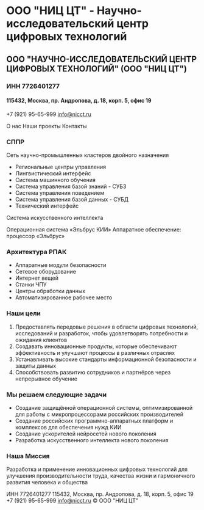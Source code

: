 # ООО "НИЦ ЦТ" - Научно-исследовательский центр цифровых технологий
  
##        ООО "НАУЧНО-ИССЛЕДОВАТЕЛЬСКИЙ ЦЕНТР ЦИФРОВЫХ ТЕХНОЛОГИЙ" (ООО "НИЦ ЦТ")
###       ИНН 7726401277
#### 115432, Москва, пр. Андропова, д. 18, корп. 5, офис 19
+7 (921) 95-65-999
[info@nicct.ru](info@nicct.ru)
        
О нас
Наши проекты
Контакты
  
### СППР
Сеть научно-промышленных кластеров двойного назначения
        

        
            
          
- Региональные центры управления
- Лингвистический интерфейс
- Система машинного обучения
- Система управления базой знаний - СУБЗ
- Система управления поведением
- Система управления базой данных - СУБД
- Технический интерфейс
          
         

Система искусственного интеллекта
            
Операционная система «Эльбрус КИИ»
Аппаратное обеспечение: процессор «Эльбрус»
            
### Архитектура РПАК
            
* Аппаратные модули безопасности
* Сетевое оборудование
* Интернет вещей
* Станки ЧПУ
* Центры обработки данных
* Автоматизированное рабочее место
          

       
### Наши цели
1. Предоставлять передовые решения в области цифровых технологий, исследований и разработок, чтобы удовлетворять потребности и ожидания клиентов
2. Cоздавать инновационные продукты, которые обеспечивают эффективность и улучшают процессы в различных отраслях
3. Устанавливать высокие стандарты информационной безопасности и защиты данных
4. Способствовать развитию сотрудников и партнёров через непрерывное обучение
           

        
### Мы решаем следующие задачи
* Создание защищённой операционной системы, оптимизированной для работы с микропроцессорами российских производителей
* Создание российских программно-аппаратных платформ и комплексов для обеспечения нужд КИИ
* Cоздание ускорителей нейросетей нового поколения
* Разработка искусственного интеллекта нового поколения
          
### Наша Миссия
Разработка и применение инновационных цифровых технологий для улучшения производительности труда, качества жизни и гармоничного развития человека и общества 
      
ИНН 7726401277
115432, Москва, пр. Андропова, д. 18, корп. 5, офис 19
+7 (921) 95-65-999
info@nicct.ru
© ООО "НИЦ ЦТ"
    
